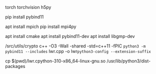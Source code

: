 torch
torchvision
h5py

pip install pybind11

apt install mpich
pip install mpi4py

apt install cmake
apt install pybind11-dev
apt install libgmp-dev

/src/utils/crypto
c++ -O3 -Wall -shared -std=c++11 -fPIC `python3 -m pybind11 --includes` lwr.cpp -o lwr`python3-config --extension-suffix`

cp $(pwd)/lwr.cpython-310-x86_64-linux-gnu.so /usr/lib/python3/dist-packages